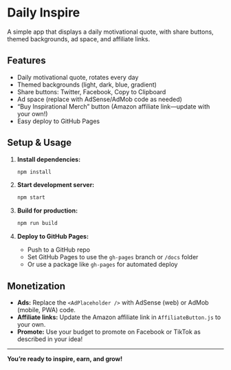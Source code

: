 # Daily Inspire

A simple app that displays a daily motivational quote, with share buttons, themed backgrounds, ad space, and affiliate links.

## Features

- Daily motivational quote, rotates every day
- Themed backgrounds (light, dark, blue, gradient)
- Share buttons: Twitter, Facebook, Copy to Clipboard
- Ad space (replace with AdSense/AdMob code as needed)
- “Buy Inspirational Merch” button (Amazon affiliate link—update with your own!)
- Easy deploy to GitHub Pages

## Setup & Usage

1. **Install dependencies:**
   ```bash
   npm install
   ```

2. **Start development server:**
   ```bash
   npm start
   ```

3. **Build for production:**
   ```bash
   npm run build
   ```

4. **Deploy to GitHub Pages:**
   - Push to a GitHub repo
   - Set GitHub Pages to use the `gh-pages` branch or `/docs` folder
   - Or use a package like `gh-pages` for automated deploy

## Monetization

- **Ads:** Replace the `<AdPlaceholder />` with AdSense (web) or AdMob (mobile, PWA) code.
- **Affiliate links:** Update the Amazon affiliate link in `AffiliateButton.js` to your own.
- **Promote:** Use your budget to promote on Facebook or TikTok as described in your idea!

---

**You’re ready to inspire, earn, and grow!**
